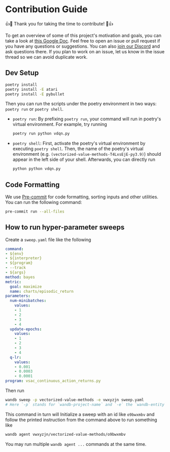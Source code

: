 # Contribution Guide

👍🎉 Thank you for taking the time to contribute! 🎉👍

To get an overview of some of this project's motivation and goals, you can take a look at [this Google Doc](https://docs.google.com/document/d/1hdRAXtqNunmcyvULkCnDOg56UfnOFYq2KqX9lSRVfyM/edit?usp=sharing).
Feel free to open an issue or pull request if you have any questions or suggestions.
You can also [join our Discord](https://discord.gg/Ut87avZGuT) and ask questions there.
If you plan to work on an issue, let us know in the issue thread so we can avoid duplicate work.

## Dev Setup

```bash
poetry install
poetry install -E atari
poetry install -E pybullet
```

Then you can run the scripts under the poetry environment in two ways: `poetry run` or `poetry shell`. 

* `poetry run`:
    By prefixing `poetry run`, your command will run in poetry's virtual environment. For example, try running
    ```bash
    poetry run python vdqn.py
    ```
* `poetry shell`:
    First, activate the poetry's virtual environment by executing `poetry shell`. Then, the name of the poetry's
    virtual environment (e.g. `(vectorized-value-methods-T4LxsEjE-py3.9)`) should appear in the left side of your shell.
    Afterwards, you can directly run
    ```bash
    python python vdqn.py
    ```


## Code Formatting

We use [Pre-commit](https://pre-commit.com/) for code formatting, sorting inputs and other utilities. You can run the following command:

```bash
pre-commit run --all-files
```

## How to run hyper-parameter sweeps

Create a `sweep.yaml` file like the following

```yaml
command:
- ${env}
- ${interpreter}
- ${program}
- --track
- ${args}
method: bayes
metric:
  goal: maximize
  name: charts/episodic_return
parameters:
  num-minibatches:
    values:
    - 1
    - 2
    - 3
    - 4
  update-epochs:
    values:
    - 1
    - 2
    - 3
    - 4
  q-lr:
    values:
    - 0.001
    - 0.0003
    - 0.0001
program: vsac_continuous_action_returns.py
```

Then run 

```bash
wandb sweep -p vectorized-value-methods -e vwxyzjn sweep.yaml
# Here `-p` stands for `wandb-project-name` and `-e` the `wandb-entity`.
```

This command in turn will Initialize a sweep with an id like `o9bwxmbv` and follow the printed instruction from the command above to run something like 

```bash
wandb agent vwxyzjn/vectorized-value-methods/o9bwxmbv
```

You may run multiple `wandb agent ...` commands at the same time.

